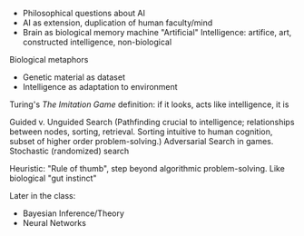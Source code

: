 - Philosophical questions about AI
- AI as extension, duplication of human faculty/mind
- Brain as biological memory machine
"Artificial" Intelligence: artifice, art, constructed intelligence, non-biological 

Biological metaphors
- Genetic material as dataset
- Intelligence as adaptation to environment

Turing's *The Imitation Game* definition: if it looks, acts like intelligence, it is

Guided v. Unguided Search (Pathfinding crucial to intelligence; relationships between nodes, sorting, retrieval. Sorting intuitive to human cognition, subset of higher order problem-solving.) Adversarial Search in games. Stochastic (randomized) search

Heuristic: "Rule of thumb", step beyond algorithmic problem-solving. Like biological "gut instinct"

Later in the class:
- Bayesian Inference/Theory
- Neural Networks

